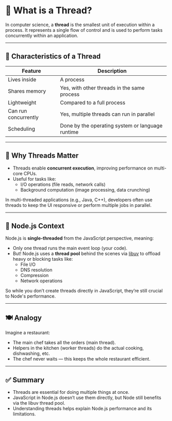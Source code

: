 # 🧵 What is a Thread?

In computer science, a **thread** is the smallest unit of execution within a process. It represents a single flow of control and is used to perform tasks concurrently within an application.

---

## 📌 Characteristics of a Thread

| Feature              | Description                                      |
| -------------------- | ------------------------------------------------ |
| Lives inside         | A process                                        |
| Shares memory        | Yes, with other threads in the same process      |
| Lightweight          | Compared to a full process                       |
| Can run concurrently | Yes, multiple threads can run in parallel        |
| Scheduling           | Done by the operating system or language runtime |

---

## 🧠 Why Threads Matter

- Threads enable **concurrent execution**, improving performance on multi-core CPUs.
- Useful for tasks like:
  - I/O operations (file reads, network calls)
  - Background computation (image processing, data crunching)

In multi-threaded applications (e.g., Java, C++), developers often use threads to keep the UI responsive or perform multiple jobs in parallel.

---

## 📘 Node.js Context

Node.js is **single-threaded** from the JavaScript perspective, meaning:

- Only one thread runs the main event loop (your code).
- But! Node.js uses a **thread pool** behind the scenes via [libuv](https://github.com/libuv/libuv) to offload heavy or blocking tasks like:
  - File I/O
  - DNS resolution
  - Compression
  - Network operations

So while you don’t create threads directly in JavaScript, they’re still crucial to Node's performance.

---

## 🍽️ Analogy

Imagine a restaurant:

- The main chef takes all the orders (main thread).
- Helpers in the kitchen (worker threads) do the actual cooking, dishwashing, etc.
- The chef never waits — this keeps the whole restaurant efficient.

---

## ✅ Summary

- Threads are essential for doing multiple things at once.
- JavaScript in Node.js doesn’t use them directly, but Node still benefits via the libuv thread pool.
- Understanding threads helps explain Node.js performance and its limitations.
